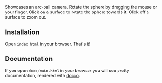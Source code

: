 Showcases an arc-ball camera. Rotate the sphere by dragging the mouse or your finger. Click on a surface
to rotate the sphere towards it. Click off a surface to zoom out.

## Installation

Open `index.html` in your browser. That's it!

## Documentation

If you open `docs/main.html` in your browser you will see pretty documentation, rendered with [docco](https://jashkenas.github.io/docco/).